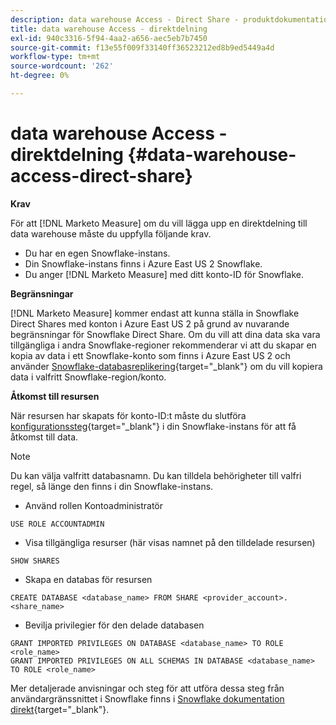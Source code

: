 ```yaml
---
description: data warehouse Access - Direct Share - produktdokumentation
title: data warehouse Access - direktdelning
exl-id: 940c3316-5f94-4aa2-a656-aec5eb7b7450
source-git-commit: f13e55f009f33140ff36523212ed8b9ed5449a4d
workflow-type: tm+mt
source-wordcount: '262'
ht-degree: 0%

---
```


# data warehouse Access - direktdelning {#data-warehouse-access-direct-share}

**Krav**

För att [!DNL Marketo Measure] om du vill lägga upp en direktdelning till data warehouse måste du uppfylla följande krav.

* Du har en egen Snowflake-instans.
* Din Snowflake-instans finns i Azure East US 2 Snowflake.
* Du anger [!DNL Marketo Measure] med ditt konto-ID för Snowflake.

**Begränsningar**

[!DNL Marketo Measure] kommer endast att kunna ställa in Snowflake Direct Shares med konton i Azure East US 2 på grund av nuvarande begränsningar för Snowflake Direct Share. Om du vill att dina data ska vara tillgängliga i andra Snowflake-regioner rekommenderar vi att du skapar en kopia av data i ett Snowflake-konto som finns i Azure East US 2 och använder [Snowflake-databasreplikering](https://docs.snowflake.com/en/user-guide/database-replication-intro.html){target=&quot;_blank&quot;} om du vill kopiera data i valfritt Snowflake-region/konto.

**Åtkomst till resursen**

När resursen har skapats för konto-ID:t måste du slutföra [konfigurationssteg](https://docs.snowflake.com/en/user-guide/data-share-consumers.html){target=&quot;_blank&quot;} i din Snowflake-instans för att få åtkomst till data.

>[!NOTE]
>
>Du kan välja valfritt databasnamn. Du kan tilldela behörigheter till valfri regel, så länge den finns i din Snowflake-instans.

* Använd rollen Kontoadministratör

```
USE ROLE ACCOUNTADMIN
```

* Visa tillgängliga resurser (här visas namnet på den tilldelade resursen)

```
SHOW SHARES
```

* Skapa en databas för resursen

```
CREATE DATABASE <database_name> FROM SHARE <provider_account>.<share_name>
```

* Bevilja privilegier för den delade databasen

```
GRANT IMPORTED PRIVILEGES ON DATABASE <database_name> TO ROLE <role_name>
GRANT IMPORTED PRIVILEGES ON ALL SCHEMAS IN DATABASE <database_name> TO ROLE <role_name>
```

Mer detaljerade anvisningar och steg för att utföra dessa steg från användargränssnittet i Snowflake finns i [Snowflake dokumentation direkt](https://docs.snowflake.com/en/user-guide/data-share-consumers.html){target=&quot;_blank&quot;}.
